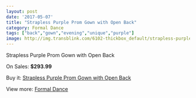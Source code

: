 ```yaml
---
layout: post
date: '2017-05-07'
title: "Strapless Purple Prom Gown with Open Back"
category: Formal Dance
tags: ["back","gown","evening","unique","purple"]
image: http://img.transblink.com/6102-thickbox_default/strapless-purple-prom-gown-with-open-back.jpg
---
```

Strapless Purple Prom Gown with Open Back

On Sales: **$293.99**
<a href="https://www.transblink.com/en/formal-dance/1977-strapless-purple-prom-gown-with-open-back.html"><amp-img layout="responsive" width="600" height="600" src="//img.transblink.com/6102-thickbox_default/strapless-purple-prom-gown-with-open-back.jpg" alt="Strapless Purple Prom Gown with Open Back 0" /></a>
<a href="https://www.transblink.com/en/formal-dance/1977-strapless-purple-prom-gown-with-open-back.html"><amp-img layout="responsive" width="600" height="600" src="//img.transblink.com/6103-thickbox_default/strapless-purple-prom-gown-with-open-back.jpg" alt="Strapless Purple Prom Gown with Open Back 1" /></a>

Buy it: [Strapless Purple Prom Gown with Open Back](https://www.transblink.com/en/formal-dance/1977-strapless-purple-prom-gown-with-open-back.html "Strapless Purple Prom Gown with Open Back")

View more: [Formal Dance](https://www.transblink.com/en/6-formal-dance "Formal Dance")
